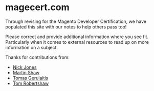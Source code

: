 magecert.com
=========

Through revising for the Magento Developer Certification, we have populated this site with our notes to help others pass too!

Please correct and provide additional information where you see fit.  Particularly when it comes to external resources to read up on more information on a subject.

Thanks for contributions from:

- [Nick Jones](http://twitter.com/nickj89)
- [Martin Shaw](http://twitter.com/shawtobot)
- [Tomas Gerulaitis](http://twitter.com/tgerulaitis)
- [Tom Robertshaw](http://twitter.com/bobbyshaw)